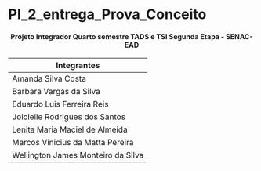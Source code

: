 # PI_2_entrega_Prova_Conceito
#### <center>Projeto Integrador Quarto semestre TADS e TSI Segunda Etapa - SENAC-EAD </center>


|Integrantes|
|--|
|Amanda Silva Costa|
|Barbara Vargas da Silva|
|Eduardo Luis Ferreira Reis|
|Joicielle Rodrigues dos Santos|
|Lenita Maria Maciel de Almeida|
|Marcos Vinicius da Matta Pereira|
|Wellington James Monteiro da Silva|
